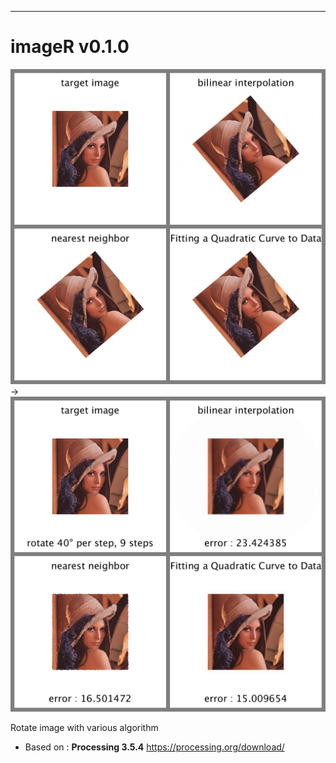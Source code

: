 --------
# imageR v0.1.0

<img src="https://github.com/mileu32/imageR/blob/master/data/step1.png"> -> <img src="https://github.com/mileu32/imageR/blob/master/data/step9.png">

Rotate image with various algorithm

- Based on : **Processing 3.5.4** https://processing.org/download/